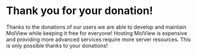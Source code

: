 Thank you for your donation!
============================
Thanks to the donations of our users we are able to develop and maintain MolView
while keeping it free for everyone! Hosting MolView is expensive and providing
more advanced services require more server resources.
This is only possible thanks to your donations!
